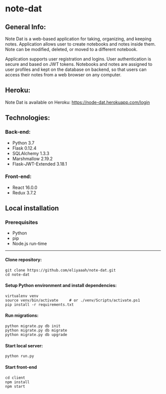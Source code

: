 # note-dat

## General Info:

Note Dat is a web-based application for taking, organizing, and keeping notes. Application allows user to create notebooks and notes inside them. Note can be modified, deleted, or moved to a different notebook.

Application supports user registration and logins. User authentication is secure and based on JWT tokens. Notebooks and notes are assigned to user profiles and kept on the database on backend, so that users can access their notes from a web browser on any computer.   

## Heroku:

Note Dat is available on Heroku: https://node-dat.herokuapp.com/login

## Technologies:

### Back-end:

*	Python 3.7
*	Flask 0.12.4
*	SQLAlchemy 1.3.3
*	Marshmallow 2.19.2
*	Flask-JWT-Extended 3.18.1

### Front-end:

* React 16.0.0
*	Redux 3.7.2



## Local installation
### Prerequisites
* Python
* pip
* Node.js run-time
___

#### Clone repository:

```
git clone https://github.com/eliyaaah/note-dat.git
cd note-dat
```
#### Setup Python environment and install dependencies:
```
virtualenv venv
source venv/bin/activate     # or ./venv/Scripts/activate.ps1
pip install -r requirements.txt
```

#### Run migrations:
```
python migrate.py db init
python migrate.py db migrate
python migrate.py db upgrade
```

#### Start local server:
```
python run.py
```
#### Start front-end

```
cd client
npm install
npm start
```
